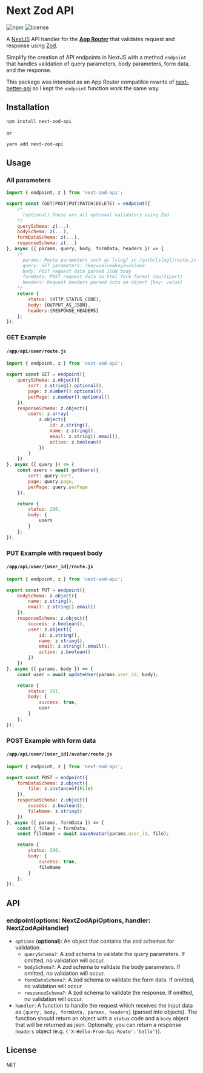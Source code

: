 # Next Zod API

![npm](https://img.shields.io/npm/v/next-zod-api)
![license](https://img.shields.io/npm/l/next-zod-api)

A [NextJS](https://nextjs.org/) API handler for the [**App Router**](https://nextjs.org/docs/app) that validates request and response using [Zod](https://github.com/colinhacks/zod).

Simplify the creation of API endpoints in NextJS with a method `endpoint` that handles validation of query parameters, body parameters, form data, and the response.

This package was intended as an App Router compatible rewrite of [next-better-api](https://github.com/filp/next-better-api/) so I kept the `endpoint` function work the same way.

## Installation

```bash
npm install next-zod-api
```

or

```bash
yarn add next-zod-api
```

## Usage

### All parameters

```js
import { endpoint, z } from 'next-zod-api';

export const (GET|POST|PUT|PATCH|DELETE) = endpoint({
    /* 
      (optional) These are all optional validators using Zod
    */
    querySchema: z(...),
    bodySchema: z(...),
    formDataSchema: z(...),
    responseSchema: z(...)
}, async ({ params, query, body, formData, headers }) => {
    /*
      params: Route parameters such as [slug] in /path/[slug]/route.js
      query: GET parameters: ?key=value&key2=value2
      body: POST request data parsed JSON body
      formData: POST request data in html form format (multipart)
      headers: Request headers parsed into an object {key: value}
    */
    return {
        status: (HTTP_STATUS_CODE),
        body: {OUTPUT_AS_JSON},
        headers:{RESPONSE_HEADERS}
    };
});
```

### GET Example

#### **`/app/api/user/route.js`**
```js
import { endpoint, z } from 'next-zod-api';

export const GET = endpoint({
    querySchema: z.object({
        sort: z.string().optional(),
        page: z.number().optional(),
        perPage: z.number().optional()
    }),
    responseSchema: z.object({
        users: z.array(
            z.object({
                id: z.string(),
                name: z.string(),
                email: z.string().email(),
                active: z.boolean()
            })
        )
    })
}, async ({ query }) => {
    const users = await getUsers({
        sort: query.sort,
        page: query.page,
        perPage: query.perPage
    });

    return {
        status: 200,
        body: {
            users
        }
    };
});
```

### PUT Example with request body

#### **`/app/api/user/[user_id]/route.js`**
```js
import { endpoint, z } from 'next-zod-api';

export const PUT = endpoint({
    bodySchema: z.object({
        name: z.string(),
        email: z.string().email()
    }),
    responseSchema: z.object({
        success: z.boolean(),
        user: z.object({
            id: z.string(),
            name: z.string(),
            email: z.string().email(),
            active: z.boolean()
        })
    })
}, async ({ params, body }) => {
    const user = await updateUser(params.user_id, body);

    return {
        status: 201,
        body: {
            success: true,
            user
        }
    };
});
```

### POST Example with form data

#### **`/app/api/user/[user_id]/avatar/route.js`**
```js
import { endpoint, z } from 'next-zod-api';

export const POST = endpoint({
    formDataSchema: z.object({
        file: z.instanceof(File)
    }),
    responseSchema: z.object({
        success: z.boolean(),
        fileName: z.string()
    })
}, async ({ params, formData }) => {
    const { file } = formData;
    const fileName = await saveAvatar(params.user_id, file);

    return {
        status: 200,
        body: {
            success: true,
            fileName
        }
    };
});
```



## API

### endpoint(options: NextZodApiOptions, handler: NextZodApiHandler)

- `options` (**optional**): An object that contains the zod schemas for validation.
  - `querySchema?`: A zod schema to validate the query parameters. If omitted, no validation will occur.
  - `bodySchema?`: A zod schema to validate the body parameters. If omitted, no validation will occur.
  - `formDataSchema?`: A zod schema to validate the form data. If omitted, no validation will occur.
  - `responseSchema?`: A zod schema to validate the response. If omitted, no validation will occur.
- `handler`: A function to handle the request which receives the input data as `{query, body, formData, params, headers}` (parsed into objects). The function should return an object with a `status` code and a `body` object that will be returned as json. Optionally, you can return a response `headers` object (e.g. `{'X-Hello-From-Api-Route':'hello'}`).



## License

MIT